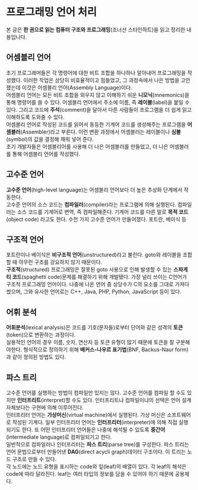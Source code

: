 # 프로그래밍 언어 처리
본 글은 **한 권으로 읽는 컴퓨터 구조와 프로그래밍**(조너선 스타인하트)을 읽고 정리한 내용입니다.

## 어셈블리 언어
초기 프로그래머들은 각 명령어에 대한 비트 조합을 하나하나 알아내어 프로그래밍을 작성했다. 이러한 작업은 상당히 비효율적이고 힘들었고, 그 과정속에서 나은 방법을 고안했는데 이것은 어셈블리 언어(Assembly Language)이다.  
어셈블리 언어는 모든 비트 조합을 외우지 않고 이해하기 쉬운 **니모닉**(mnemonics)을 통해 명령어를 쓸 수 있다. 어셈블리 언어에서 주소에 이름, 즉 **레이블**(label)을 붙일 수 있다. 그리고 코드에 **주석**(comment)을 달아서 다른 사람들이 프로그램을 더 쉽게 읽고 이해하도록 도와줄 수 있다.  
어셈블리 언어로 작성된 코드를 읽어서 동등한 기계어 코드를 생성해주는 프로그램을 **어셈블러**(Assembler)라고 부른다. 이런 변환 과정에서 어셈블러는 레이블이나 **심볼**(symbol)의 값을 결정해 채워 넣어 준다.  
초기 개발자들은 어셈블리어를 사용해 더 나은 어셈블러를 만들었고, 더 나은 어셈블러를 통해 어셈블리 언어를 작성했다.

## 고수준 언어
**고수준 언어**(high-level language)는 어셈블리 언어보다 더 높은 추상화 단계에서 작동한다.  
고수준 언어의 소스 코드는 **컴파일러**(compiler)라는 프로그램에 의해 실행된다. 컴파일러는 소스 코드를 기계어로 변역, 즉 컴파일해준다. 기계어 코드를 다른 말로 **목적 코드**(object code) 라고도 한다.
수천 가지 고수준 언어가 만들어졌다. 포트란, 베이식 등

## 구조적 언어
포트란이나 베이식은 **비구조적 언어**(unstructured)라고 불린다. goto와 레이블을 조합할 때 아무런 구조를 강요하지 않기 때문이다.  
**구조적**(structured) 프로그래밍은 잘못된 goto 사용으로 인해 발생할 수 있는 **스파게티 코드**(spaghetti code)문제를 해결하기 위해 개발됐다. 가장 널리 쓰이는 C언어가 구조적 프로그래밍 언어이다. 나중에 나온 언어 중 상당수가 C의 요소를 그대로 가져다 썼으며, 그와 유사한 언어로는 C++, Java, PHP, Python, JavaScript 등이 있다.

## 어휘 분석
**어휘분석**(lexical analysis)은 코드를 기호(문자들)로부터 단어와 같은 성격의 **토큰**(token)으로 변환하는 과정이다.  
실용적인 언어의 경우 이름, 숫자, 연산자 등 토큰 유형이 많기 때문에 토큰을 잘 구분해야한다. 형식적으로 정의하기 위해 **배커스-나우르 표기법**(BNF, Backus-Naur form)과 같이 정의된 방법도 있다.

## 파스 트리
고수준 언어를 실행하는 방법이 컴파일만 있지는 않다. 고수준 언어를 컴파일 할 수도 있지만 **인터프리트**(interpret)할 수도 있다. 인터프리트냐 컴파일이냐의 선택은 언어 설계 자체보다는 구현에 의해 이루어진다.  
인터프리터 언어는 **가상머신**(virtual machine)에서 실행된다. 가상 머신은 소프트웨어로 작성된 기계다. 일부 인터프리터 언어는 **인터프리터**(interpreter)에 의해 직접 실행되기도 한다. 또 어떤 인터프리터 언어들은 나중에 해석될 수 있도록 **중간어**(intermediate language)로 컴파일되기고 한다.  
일반적으로 컴파일러나 인터프리터는 **파스 트리**(parse tree)를 구성한다. 파스 트리는 언어 문법으로부터 만들어낸 **DAG**(direct acycli graph)데이터 구조이다. 이 트리는 노드 구조로 만들 수 있다.  
각 노드에는 노드 유형을 표시하는 code와 잎(leaf)의 배열이 있다. 각 leaf의 해석은 code에 따라 달라진다. leaf는 여러 타입의 정보를 담을 수 있어야 하기 때문에 공용체다.
